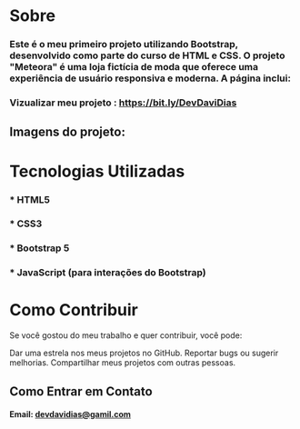 # Sobre

### Este é o meu primeiro projeto utilizando Bootstrap, desenvolvido como parte do curso de HTML e CSS. O projeto "Meteora" é uma loja fictícia de moda que oferece uma experiência de usuário responsiva e moderna. A página inclui:


### Vizualizar meu projeto : https://bit.ly/DevDaviDias

## Imagens do projeto:




# Tecnologias Utilizadas
### * HTML5
### * CSS3
### * Bootstrap 5
### * JavaScript (para interações do Bootstrap)





# Como Contribuir
Se você gostou do meu trabalho e quer contribuir, você pode:

Dar uma estrela nos meus projetos no GitHub.
Reportar bugs ou sugerir melhorias.
Compartilhar meus projetos com outras pessoas.
## Como Entrar em Contato
#### Email: devdavidias@gamil.com

 

